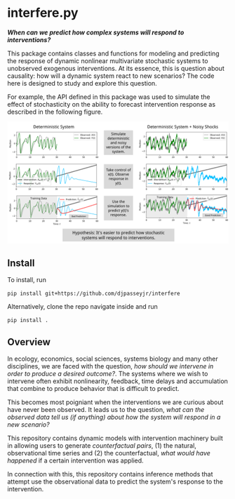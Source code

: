 # interfere.py

***When can we predict how complex systems will respond to interventions?***

This package contains classes and functions for modeling and predicting the response of
dynamic nonlinear multivariate stochastic systems to unobserved exogenous interventions. At
its essence, this is question about causality: how will a dynamic system react to
new scenarios? The code here is designed to study and explore this question.

For example, the API defined in this package was used to simulate the effect of
stochasticity on the ability to forecast intervention response as described in
the following figure.

![ (Figure of stochastic and deterministic systems responding to interventions.)](https://github.com/djpasseyjr/interfere/blob/c7090043aec4a984a45517794d266df4eb105f79/images/det_v_stoch.png?raw=true)

## Install

To install, run

```
pip install git+https://github.com/djpasseyjr/interfere

```

Alternatively, clone the repo navigate inside and run

```
pip install .
```

## Overview

In ecology, economics, social sciences, systems biology and many other disciplines, we are faced with the question, *how should we intervene in order to produce a desired outcome?*. The systems where we wish to intervene often exhibit nonlinearity, feedback, time delays and accumulation that combine to produce behavior that is difficult to predict.

This becomes most poigniant when the interventions we are curious about have never been observed. It leads us to the question, *what can the observed data tell us (if anything) about how the system will respond in a new scenario?*

This repository contains dynamic models with intervention machinery built in allowing users to generate *counterfactual pairs*, (1) the natural, observational time series and (2) the counterfactual, *what would have happened* if a certain intervention was applied.

In connection with this, this repository contains inference methods that attempt use the observational data to predict the system's response to the intervention.
